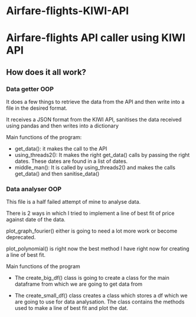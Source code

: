 # Airfare-flights-KIWI-API

<h1> Airfare-flights API caller using KIWI API </h1>

<h2> How does it all work? </h2>

<h3> Data getter OOP </h3>

<p> It does a few things to retrieve the data from the API and then write into a file in the desired format. </p>
<p> It receives a JSON format from the KIWI API, sanitises the data received using pandas and then writes into a dictionary </p>
<p> Main functions of the program: </p>
<ul>
<li> get_data(): it makes the call to the API</li>
<li> using_threads2(): It makes the right get_data() calls by passing the right dates. These dates are found in a list of dates.</li>
<li> middle_man(): It is called by using_threads2() and makes the calls get_data() and then sanitise_data()
</ul>



<h3> Data analyser OOP </h3>
<p> This file is a half failed attempt of mine to analyse data.</p>
<p> There is 2 ways in which I tried to implement a line of best fit of price against date of the data. </p>
<p> plot_graph_fourier() either is going to need a lot more work or become deprecated. </p>
<p> plot_polynomial() is right now the best method I have right now for creating a line of best fit. </p>
<p> Main functions of the program </p>
<ul>
<li> The create_big_df() class is going to create a class for the main dataframe from which we are going to get data from </p>
<li> The create_small_df() class creates a class which stores a df which we are going to use for data analysation. The class contains the methods used to make a line of best fit and plot the dat.</p>
</ul>
